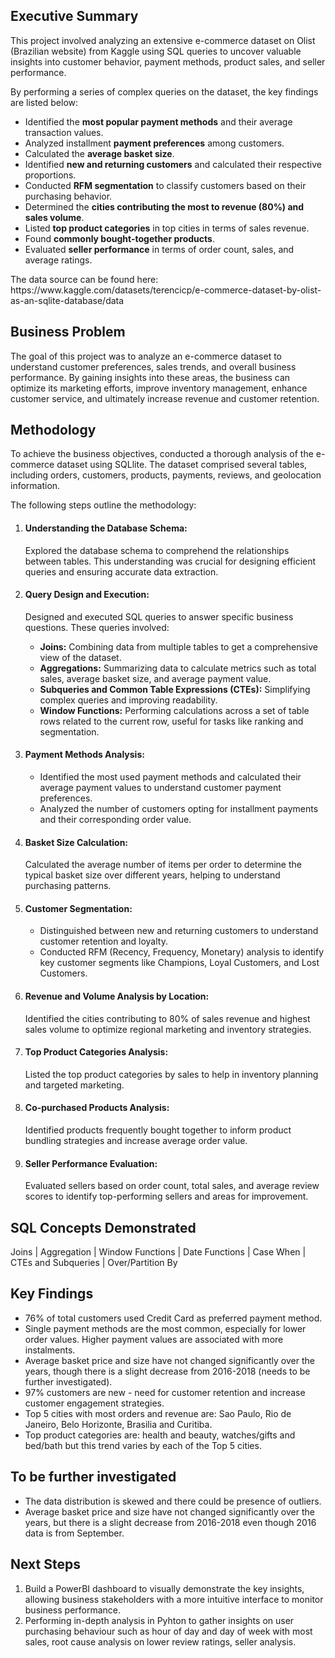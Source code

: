 <h2><b>Executive Summary</b></h2>
<p>
  This project involved analyzing an extensive e-commerce dataset on Olist (Brazilian website) from Kaggle using SQL queries to uncover valuable insights into customer behavior, payment methods, product sales, and seller performance. 
</p>

By performing a series of complex queries on the dataset, the key findings are listed below:
<ul>
  <li>Identified the <b>most popular payment methods</b> and their average transaction values. </li>
  <li>Analyzed installment <b>payment preferences</b> among customers.</li>
  <li>Calculated the <b>average basket size</b>.</li>
  <li>Identified <b>new and returning customers</b> and calculated their respective proportions.</li>
  <li>Conducted <b>RFM segmentation</b> to classify customers based on their purchasing behavior.</li>
  <li>Determined the <b>cities contributing the most to revenue (80%) and sales volume</b>.</li>
  <li>Listed <b>top product categories</b> in top cities in terms of sales revenue.</li>
  <li>Found <b>commonly bought-together products</b>.</li>
  <li>Evaluated <b>seller performance</b> in terms of order count, sales, and average ratings.</li>
</ul>
<p>The data source can be found here: https://www.kaggle.com/datasets/terencicp/e-commerce-dataset-by-olist-as-an-sqlite-database/data</p>  

<h2><b>Business Problem</b></h2>
<p>The goal of this project was to analyze an e-commerce dataset to understand customer preferences, sales trends, and overall business performance. 
By gaining insights into these areas, the business can optimize its marketing efforts, improve inventory management, enhance customer service, and ultimately increase revenue and customer retention.</p>

<h2><b>Methodology</b></h2>
<p>To achieve the business objectives, conducted a thorough analysis of the e-commerce dataset using SQLlite. The dataset comprised several tables, including orders, customers, products, payments, reviews, and geolocation information. </p>
<p>The following steps outline the methodology:</p>
<ol>
  <li><h4>Understanding the Database Schema:</h4></li>
Explored the database schema to comprehend the relationships between tables. This understanding was crucial for designing efficient queries and ensuring accurate data extraction.

  <li><h4>Query Design and Execution:</h4></li>
Designed and executed SQL queries to answer specific business questions. These queries involved:
<p>
  <ul>
      <li><b>Joins:</b> Combining data from multiple tables to get a comprehensive view of the dataset.</li>
      <li><b>Aggregations:</b> Summarizing data to calculate metrics such as total sales, average basket size, and average payment value.</li>
      <li><b>Subqueries and Common Table Expressions (CTEs):</b> Simplifying complex queries and improving readability.</li>
      <li><b>Window Functions:</b> Performing calculations across a set of table rows related to the current row, useful for tasks like ranking and segmentation.</li>
    </ul>
</p>
    
  <li><h4>Payment Methods Analysis:</h4></li>
    <ul>
      <li>Identified the most used payment methods and calculated their average payment values to understand customer payment preferences.</li>
      <li>Analyzed the number of customers opting for installment payments and their corresponding order value.</li>
    </ul>

  <li><h4>Basket Size Calculation:</h4></li>
Calculated the average number of items per order to determine the typical basket size over different years, helping to understand purchasing patterns.

  <li><h4>Customer Segmentation:</h4></li>
    <ul>
      <li>Distinguished between new and returning customers to understand customer retention and loyalty.</li>
      <li>Conducted RFM (Recency, Frequency, Monetary) analysis to identify key customer segments like Champions, Loyal Customers, and Lost Customers.</li>
    </ul>

  <li><h4>Revenue and Volume Analysis by Location:</h4></li>
Identified the cities contributing to 80% of sales revenue and highest sales volume to optimize regional marketing and inventory strategies.

  <li><h4>Top Product Categories Analysis:</h4></li>
Listed the top product categories by sales to help in inventory planning and targeted marketing.

  <li><h4>Co-purchased Products Analysis:</h4></li>
Identified products frequently bought together to inform product bundling strategies and increase average order value.

  <li><h4>Seller Performance Evaluation:</h4></li>
Evaluated sellers based on order count, total sales, and average review scores to identify top-performing sellers and areas for improvement.
</ol>

<h2><b>SQL Concepts Demonstrated</b></h2>
Joins | Aggregation | Window Functions | Date Functions | Case When | CTEs and Subqueries | Over/Partition By

<h2><b>Key Findings</b></h2>
<ul>
  <li> 76% of total customers used Credit Card as preferred payment method.</li>
  <li>Single payment methods are the most common, especially for lower order values. Higher payment values are associated with more instalments.</li>
  <li>Average basket price and size have not changed significantly over the years, though there is a slight decrease from 2016-2018 (needs to be further investigated).</li>
  <li>97% customers are new - need for customer retention and increase customer engagement strategies.</li>
  <li>Top 5 cities with most orders and revenue are: Sao Paulo, Rio de Janeiro, Belo Horizonte, Brasilia and Curitiba.</li>
  <li>Top product categories are: health and beauty, watches/gifts and bed/bath but this trend varies by each of the Top 5 cities.</li>
</ul>

<h2><b>To be further investigated</b></h2>
<ul>
  <li>The data distribution is skewed and there could be presence of outliers.</li>
  <li>Average basket price and size have not changed significantly over the years, but there is a slight decrease from 2016-2018 even though 2016 data is from September.
</ul>

<h2><b>Next Steps</b></h2>
<ol type="1">
  <li>Build a PowerBI dashboard to visually demonstrate the key insights, allowing business stakeholders with a more intuitive interface to monitor business performance.</li>
  <li>Performing in-depth analysis in Pyhton to gather insights on user purchasing behaviour such as hour of day and day of week with most sales, root cause analysis on lower review ratings, seller analysis.</li>
</ol>
